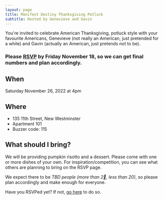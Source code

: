 ```yaml
---
layout: page
title: Manifest Destiny Thanksgiving Potluck
subtitle: Hosted by Genevieve and Gavin
---
```


You're invited to celebrate American Thanksgiving, potluck style with your favourite Americans, Genevieve (not really an American, just pretended for a while) and Gavin (actually an American, just pretends not to be).

### Please [RSVP](https://docs.google.com/spreadsheets/d/1uxpkITi65yf4CnaE0LP5aXzLs1DVVpJ5owRf_bklIZk/edit?usp=sharing) by Friday November 18, so we can get final numbers and plan accordingly.

## When

Saturday November 26, 2022 at 4pm

## Where

* 135 11th Street, New Westminster
* Apartment 101
* Buzzer code: 115

## What should I bring?

We will be providing pumpkin risotto and a dessert. 
Please come with one or more dishes of your own. 
For inspiration/competition, you can see what others are planning to bring on the RSVP page.

We expect there to be _TBD people (more than 2🤞, less than 20)_, so please plan accordingly and make enough for everyone. 

Have you RSVPed yet? If not, [go here](https://docs.google.com/spreadsheets/d/1uxpkITi65yf4CnaE0LP5aXzLs1DVVpJ5owRf_bklIZk/edit?usp=sharing) to do so.
